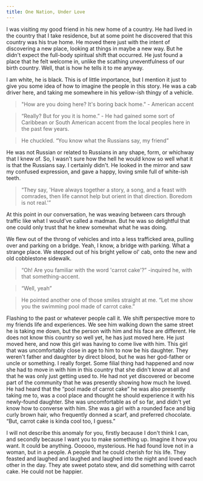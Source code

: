 ```yaml
---
title: One Nation, Under Love
---
```


I was visiting my good friend in his new home of a country. He had lived in the country that I take residence, but at some point he discovered that this country was his true home. He moved there just with the intent of discovering a new place, looking at things in maybe a new way. But he didn't expect the full-body spiritual shift that occurred. He just found a place that he felt welcome in, unlike the scathing uneventfulness of our birth country. Well, that is how he tells it to me anyway.

I am white, he is black. This is of little importance, but I mention it just to give you some idea of how to imagine the people in this story.
He was a cab driver here, and taking me somewhere in his yellow-ish thingy of a vehicle.

> "How are you doing here? It's boring back home." - American accent

> “Really? But for you it is home.” - He had gained some sort of Caribbean or South American accent from the local peoples here in the past few years.

> He chuckled. “You know what the Russians say, my friend”

He was not Russian or related to Russians in any shape, form, or whichway that I knew of. So, I wasn't sure how the hell he would know so well what it is that the Russians say. I certainly didn't.
He looked in the mirror and saw my confused expression, and gave a happy, loving smile full of white-ish teeth.

> “They say, 'Have always together a story, a song, and a feast with comrades, then life cannot help but orient in that direction. Boredom is not real.'”

At this point in our conversation, he was weaving between cars through traffic like what I would've called a madman. But he was so delightful that one could only trust that he knew somewhat what he was doing.

We flew out of the throng of vehicles and into a less trafficked area, pulling over and parking on a bridge. Yeah, I know, a bridge with parking. What a strange place. We stepped out of his bright yellow ol' cab, onto the new and old cobblestone sidewalk.

> “Oh! Are you familiar with the word 'carrot cake'?” -inquired he, with that something-accent.

> “Well, yeah”

> He pointed another one of those smiles straight at me. “Let me show you the swimming pool made of carrot cake.”

Flashing to the past or whatever people call it. We shift perspective more to my friends life and experiences. We see him walking down the same street he is taking me down, but the person with him and his face are different. He does not know this country so well yet, he has just moved here. He just moved here, and now this girl was having to come live with him. This girl that was uncomfortably close in age to him to now be his daughter. They weren't father and daughter by direct blood, but he was her god-father or uncle or something. I really forget. Some filial thing had happened and now she had to move in with him in this country that she didn't know at all and that he was only just getting used to. He had not yet discovered or become part of the community that he was presently showing how much he loved. He had heard that the “pool made of carrot cake” he was also presently taking me to, was a cool place and thought he should experience it with his newly-found daughter. She was uncomfortable as of so far, and didn't yet know how to converse with him. She was a girl with a rounded face and big curly brown hair, who frequently donned a scarf, and preferred chocolate. “But, carrot cake is kinda cool too, I guess.”

I will not describe this anomaly for you, firstly because I don't think I can, and secondly because I want you to make something up. Imagine it how you want. It could be anything. Oooooo, mysterious.
He had found love not in a woman, but in a people. A people that he could cherish for his life. They feasted and laughed and laughed and laughed into the night and loved each other in the day. They ate sweet potato stew, and did something with carrot cake. He could not be happier.
